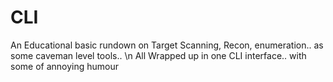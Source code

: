 # CLI
An Educational basic rundown on Target Scanning, Recon, enumeration.. as some caveman level tools..  \n All Wrapped up in one CLI interface.. with some of annoying humour
